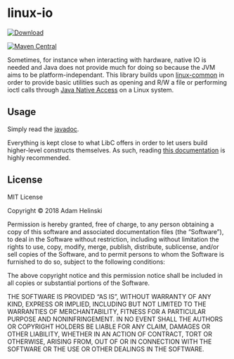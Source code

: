 # linux-io

[
![Download](https://api.bintray.com/packages/dvlopt/maven/linux-io/images/download.svg)
](https://bintray.com/dvlopt/maven/linux-io/_latestVersion)

[![Maven
Central](https://maven-badges.herokuapp.com/maven-central/io.dvlopt/linux-io/badge.svg)](https://maven-badges.herokuapp.com/maven-central/io.dvlopt/linux-io)

Sometimes, for instance when interacting with hardware, native IO is needed and
Java does not provide much for doing so because the JVM aims to be
platform-independant. This library builds upon
[linux-common](https://github.com/dvlopt/linux-common.java) in order to provide
basic utilities such as opening and R/W a file or performing ioctl calls through
[Java Native Access](https://github.com/java-native-access/jna) on a Linux
system.

## Usage

Simply read the
[javadoc](https://dvlopt.github.io/doc/java/linux-io/io/dvlopt/linux/io/package-summary.html).

Everything is kept close to what LibC offers in order to let users build
higher-level constructs themselves. As such, reading [this
documentation](https://www.gnu.org/software/libc/manual/html_node/Low_002dLevel-I_002fO.html#Low_002dLevel-I_002fO)
is highly recommended.

## License

MIT License

Copyright © 2018 Adam Helinski

Permission is hereby granted, free of charge, to any person obtaining a copy of
this software and associated documentation files (the “Software”), to deal in
the Software without restriction, including without limitation the rights to
use, copy, modify, merge, publish, distribute, sublicense, and/or sell copies of
the Software, and to permit persons to whom the Software is furnished to do so,
subject to the following conditions:

The above copyright notice and this permission notice shall be included in all
copies or substantial portions of the Software.

THE SOFTWARE IS PROVIDED “AS IS”, WITHOUT WARRANTY OF ANY KIND, EXPRESS OR
IMPLIED, INCLUDING BUT NOT LIMITED TO THE WARRANTIES OF MERCHANTABILITY, FITNESS
FOR A PARTICULAR PURPOSE AND NONINFRINGEMENT. IN NO EVENT SHALL THE AUTHORS OR
COPYRIGHT HOLDERS BE LIABLE FOR ANY CLAIM, DAMAGES OR OTHER LIABILITY, WHETHER
IN AN ACTION OF CONTRACT, TORT OR OTHERWISE, ARISING FROM, OUT OF OR IN
CONNECTION WITH THE SOFTWARE OR THE USE OR OTHER DEALINGS IN THE SOFTWARE.

